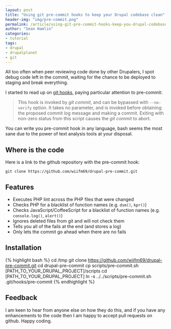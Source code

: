 ```yaml
---
layout: post
title: "Using git pre-commit hooks to keep your Drupal codebase clean"
header-img: "img/pre-commit.png"
permalink: /article/using-git-pre-commit-hooks-keep-you-drupal-codebase-clean
author: "Sean Hamlin"
categories:
- tutorial
tags:
- drupal
- drupalplanet
- git
---
```


All too often when peer reviewing code done by other Drupalers, I spot debug code left in the commit, waiting for the chance to be deployed to staging and break everything.

I started to read up on [git hooks](http://git-scm.com/docs/githooks), paying particular attention to pre-commit:

<blockquote>
<p>This hook is invoked by <em>git commit</em>, and can be bypassed with <code>--no-verify</code> option.  It takes no parameter, and is invoked before obtaining the proposed commit log message and making a commit.  Exiting with non-zero status from this script causes the <em>git commit</em> to abort.</p>
</blockquote>

You can write you pre-commit hook in any language, bash seems the most sane due to the power of text analysis tools at your disposal.

## Where is the code ##

Here is a link to the github repository with the pre-commit hook:

    git clone https://github.com/wiifm69/drupal-pre-commit.git

## Features ##

* Executes PHP lint across the PHP files that were changed
* Checks PHP for a blacklist of function names (e.g. <code>dsm()</code>, <code>kpr()</code>)
* Checks JavaScript/CoffeeScript for a blacklist of function names (e.g. <code>console.log()</code>, <code>alert()</code>)
* Ignores deleted files from git and will not check them
* Tells you all of the fails at the end (and stores a log)
* Only lets the commit go ahead when there are no fails

## Installation ##

{% highlight bash %}
cd /tmp
git clone https://github.com/wiifm69/drupal-pre-commit.git
cd drupal-pre-commit
cp scripts/pre-commit.sh [PATH_TO_YOUR_DRUPAL_PROJECT]/scripts
cd [PATH_TO_YOUR_DRUPAL_PROJECT]
ln -s ../../scripts/pre-commit.sh .git/hooks/pre-commit
{% endhighlight %}

## Feedback ##

I am keen to hear from anyone else on how they do this, and if you have any enhancements to the code then I am happy to accept pull requests on github. Happy coding.
